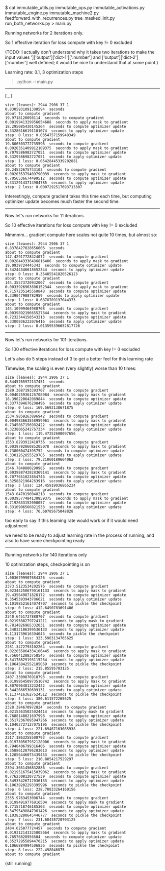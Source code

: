 $ cat immutable_utils.py immutable_ops.py immutable_activations.py immutable_engine.py immutable_machine2.py feedforward_with_recurrences.py tree_masked_init.py run_both_networks.py > main.py

Running networks for 2 iterations only.

So 1 effective iteration for loss compute with key != 0 excluded

(TODO: I actually don't understand why it takes two iterations
to make the input values ']['output']['dict-1'][':number']
and ['output']['dict-2'][':number'] well defined; it would be nice
to understand that at some point.)

Learning rate: 0.1, 3 optimization steps

>python -i main.py

---

[...]

```
size (leaves): 2944 2906 37 1
0.8305931091308594  seconds
about to compute gradient
19.9718120098114  seconds to compute gradient
0.0019941329956054688  seconds to apply mask to gradient
18.295085430145264  seconds to compute optimizer update
0.33286166191101074  seconds to apply optimizer update
step: 0 loss: 0.0354757159948349
about to compute gradient
19.806503772735596  seconds to compute gradient
0.0020351409912109375  seconds to apply mask to gradient
0.7079586982727051  seconds to compute optimizer update
0.3329586982727051  seconds to apply optimizer update
step: 1 loss: 0.05428445339202881
about to compute gradient
19.24532675743103  seconds to compute gradient
0.002035379409790039  seconds to apply mask to gradient
0.7056536674499512  seconds to compute optimizer update
0.33129143714904785  seconds to apply optimizer update
step: 2 loss: 0.0007292517693713307
```

Interestingly, compute gradient takes this time each time,
but computing optimizer update becomes much faster the second time.

---

Now let's run networks for 11 iterations.

So 10 effective iterations for loss compute with key != 0 excluded

Mmmmm... gradient compute here scales not quite 10 times, but almost so:

```
size (leaves): 2944 2906 37 1
0.8378427028656006  seconds
about to compute gradient
147.42917728424072  seconds to compute gradient
0.0028443336486816406  seconds to apply mask to gradient
19.0939724445343  seconds to compute optimizer update
0.34244346618652344  seconds to apply optimizer update
step: 0 loss: 0.35485541820526123
about to compute gradient
144.35573720932007  seconds to compute gradient
0.0033926963806152344  seconds to apply mask to gradient
0.7157235145568848  seconds to compute optimizer update
0.339047908782959  seconds to apply optimizer update
step: 1 loss: 0.6878709197044373
about to compute gradient
144.10999464988708  seconds to compute gradient
0.003989219665527344  seconds to apply mask to gradient
0.7232344150543213  seconds to compute optimizer update
0.3300936222076416  seconds to apply optimizer update
step: 2 loss: 0.013595396652817726
```

---

Now let's run networks for 101 iterations.

So 100 effective iterations for loss compute with key != 0 excluded

Let's also do 5 steps instead of 3 to get a better feel for this learning rate

Timewise, the scaling is even (very slightly) worse than 10 times:

```
size (leaves): 2944 2906 37 1
0.8445765972137451  seconds
about to compute gradient
1580.3687193393707  seconds to compute gradient
0.004025936126708984  seconds to apply mask to gradient
18.390220642089844  seconds to compute optimizer update
0.3377394676208496  seconds to apply optimizer update
step: 0 loss: 169.5692138671875
about to compute gradient
1534.9859263896942  seconds to compute gradient
0.004983663558959961  seconds to apply mask to gradient
0.7345867156982422  seconds to compute optimizer update
0.3238065242767334  seconds to apply optimizer update
step: 1 loss: 119.47352600097656
about to compute gradient
1553.8293912410736  seconds to compute gradient
0.003979206085205078  seconds to apply mask to gradient
0.738060474395752  seconds to compute optimizer update
0.3301262855529785  seconds to apply optimizer update
step: 2 loss: 79.21060180664062
about to compute gradient
1546.7848880290985  seconds to compute gradient
0.003988742828369141  seconds to apply mask to gradient
0.7077651023864746  seconds to compute optimizer update
0.3258821964263916  seconds to apply optimizer update
step: 3 loss: 124.45919036865234
about to compute gradient
1543.0470190048218  seconds to compute gradient
0.0039577484130859375  seconds to apply mask to gradient
0.7192633152008057  seconds to compute optimizer update
0.3316986560821533  seconds to apply optimizer update
step: 4 loss: 76.60785675048828
```

too early to say if this learning rate would work
or if it would need adjustment

we need to be ready to adjust learning rate
in the process of running, and also to have some
checkpointing ready

---

Running networks for 140 iterations only

10 optimization steps, checkpointing is on

```
size (leaves): 2944 2906 37 1
1.0036799907684326  seconds
about to compute gradient
2373.5123534202576  seconds to compute gradient
0.023442506790161133  seconds to apply mask to gradient
19.435649871826172  seconds to compute optimizer update
0.3545393943786621  seconds to apply optimizer update
0.10198521614074707  seconds to pickle the checkpoint
step: 0 loss: 412.6490783691406
about to compute gradient
2340.6451737880707  seconds to compute gradient
0.02195882797241211  seconds to apply mask to gradient
0.7814826965332031  seconds to compute optimizer update
0.34032106399536133  seconds to apply optimizer update
0.1131739616394043  seconds to pickle the checkpoint
step: 1 loss: 323.5963134765625
about to compute gradient
2281.3472793102264  seconds to compute gradient
0.022055864334106445  seconds to apply mask to gradient
0.7560412883758545  seconds to compute optimizer update
0.34178829193115234  seconds to apply optimizer update
0.10645842552185059  seconds to pickle the checkpoint
step: 2 loss: 215.85595703125
about to compute gradient
2407.3309876918793  seconds to compute gradient
0.019995450973510742  seconds to apply mask to gradient
0.8070964813232422  seconds to compute optimizer update
0.3442666530609131  seconds to apply optimizer update
0.11374163627624512  seconds to pickle the checkpoint
step: 3 loss: 380.611572265625
about to compute gradient
2328.384670972824  seconds to compute gradient
0.02153635025024414  seconds to apply mask to gradient
0.7688148021697998  seconds to compute optimizer update
0.35172367095947266  seconds to apply optimizer update
0.10402727127075195  seconds to pickle the checkpoint
step: 4 loss: 221.69467163085938
about to compute gradient
2317.1863255500793  seconds to compute gradient
0.019730567932128906  seconds to apply mask to gradient
0.7940406799316406  seconds to compute optimizer update
0.35886120796203613  seconds to apply optimizer update
0.12056446075439453  seconds to pickle the checkpoint
step: 5 loss: 210.8854217529297
about to compute gradient
2394.3651456832886  seconds to compute gradient
0.021951675415039062  seconds to apply mask to gradient
0.7762308120727539  seconds to compute optimizer update
0.34935426712036133  seconds to apply optimizer update
0.10630202293395996  seconds to pickle the checkpoint
step: 6 loss: 228.70033264160156
about to compute gradient
2355.9763453006744  seconds to compute gradient
0.01994919776916504  seconds to apply mask to gradient
0.7715718746185303  seconds to compute optimizer update
0.34795498847961426  seconds to apply optimizer update
0.10383200645446777  seconds to pickle the checkpoint
step: 7 loss: 231.68438720703125
about to compute gradient
2404.625077724457  seconds to compute gradient
0.019312143325805664  seconds to apply mask to gradient
0.76576828956604  seconds to compute optimizer update
0.35272955894470215  seconds to apply optimizer update
0.1066884994506836  seconds to pickle the checkpoint
step: 8 loss: 222.498046875
about to compute gradient
```

(still running)
